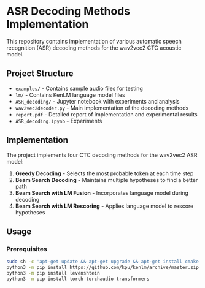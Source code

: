 # ASR Decoding Methods Implementation

This repository contains implementation of various automatic speech recognition (ASR) decoding methods for the wav2vec2 CTC acoustic model.

## Project Structure

- `examples/` - Contains sample audio files for testing
- `lm/` - Contains KenLM language model files
- `ASR_decoding/` - Jupyter notebook with experiments and analysis
- `wav2vec2decoder.py` - Main implementation of the decoding methods
- `report.pdf` - Detailed report of implementation and experimental results
- `ASR_decoding.ipynb` - Experiments

## Implementation

The project implements four CTC decoding methods for the wav2vec2 ASR model:

1. **Greedy Decoding** - Selects the most probable token at each time step
2. **Beam Search Decoding** - Maintains multiple hypotheses to find a better path
3. **Beam Search with LM Fusion** - Incorporates language model during decoding
4. **Beam Search with LM Rescoring** - Applies language model to rescore hypotheses

## Usage

### Prerequisites

```bash
sudo sh -c 'apt-get update && apt-get upgrade && apt-get install cmake'
python3 -m pip install https://github.com/kpu/kenlm/archive/master.zip
python3 -m pip install levenshtein
python3 -m pip install torch torchaudio transformers